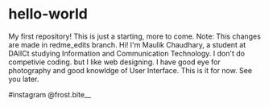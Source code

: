 # hello-world
My first repository! This is just a starting, more to come.
Note: This changes are made in redme_edits branch.
Hi! I'm Maulik Chaudhary, a student at DAIICt studying Information and Communication Technology.
I don't do competivie coding. but I like web designing. I have good eye for photography and good knowldge of User Interface.
This is it for now. See you later.

#instagram @frost.bite__
